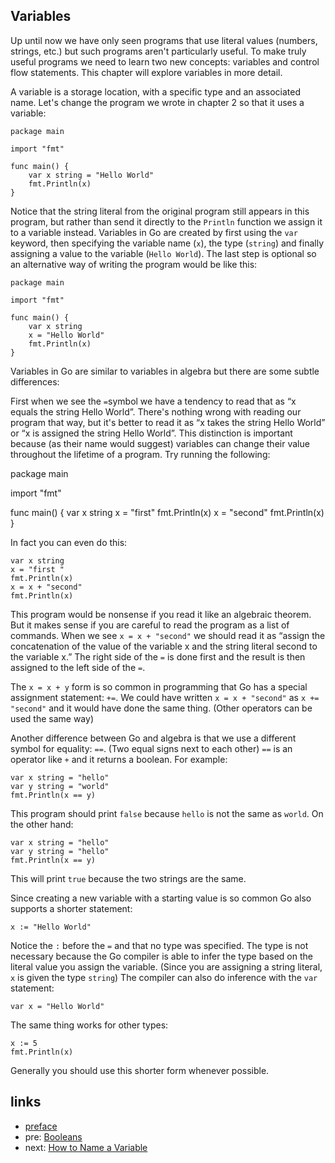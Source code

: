 ## Variables

Up until now we have only seen programs that use literal values (numbers, strings, etc.) but such programs aren't particularly useful. To make truly useful programs we need to learn two new concepts: variables and control flow statements. This chapter will explore variables in more detail.

A variable is a storage location, with a specific type and an associated name. Let's change the program we wrote in chapter 2 so that it uses a variable:

    package main

    import "fmt"

    func main() {
        var x string = "Hello World"
        fmt.Println(x)
    }

Notice that the string literal from the original program still appears in this program, but rather than send it directly to the `Println` function we assign it to a variable instead. Variables in Go are created by first using the `var` keyword, then specifying the variable name (`x`), the type (`string`) and finally assigning a value to the variable (`Hello World`). The last step is optional so an alternative way of writing the program would be like this:

    package main

    import "fmt"

    func main() {
        var x string
        x = "Hello World"
        fmt.Println(x)
    }

Variables in Go are similar to variables in algebra but there are some subtle differences:

First when we see the `=`symbol we have a tendency to read that as “x equals the string Hello World”. There's nothing wrong with reading our program that way, but it's better to read it as “x takes the string Hello World” or “x is assigned the string Hello World”. This distinction is important because (as their name would suggest) variables can change their value throughout the lifetime of a program. Try running the following:

package main

import "fmt"

func main() {
    var x string
    x = "first"
    fmt.Println(x)
    x = "second"
    fmt.Println(x)
}

In fact you can even do this:

    var x string
    x = "first "
    fmt.Println(x)
    x = x + "second"
    fmt.Println(x)

This program would be nonsense if you read it like an algebraic theorem. But it makes sense if you are careful to read the program as a list of commands. When we see `x = x + "second"` we should read it as “assign the concatenation of the value of the variable x and the string literal second to the variable x.” The right side of the `=` is done first and the result is then assigned to the left side of the `=`.

The `x = x + y` form is so common in programming that Go has a special assignment statement: `+=`. We could have written `x = x + "second"` as `x += "second"` and it would have done the same thing. (Other operators can be used the same way)

Another difference between Go and algebra is that we use a different symbol for equality: `==`. (Two equal signs next to each other) `==` is an operator like `+` and it returns a boolean. For example:

    var x string = "hello"
    var y string = "world"
    fmt.Println(x == y)

This program should print `false` because `hello` is not the same as `world`. On the other hand:

    var x string = "hello"
    var y string = "hello"
    fmt.Println(x == y)

This will print `true` because the two strings are the same.

Since creating a new variable with a starting value is so common Go also supports a shorter statement:

    x := "Hello World"

Notice the `:` before the `=` and that no type was specified. The type is not necessary because the Go compiler is able to infer the type based on the literal value you assign the variable. (Since you are assigning a string literal, `x` is given the type `string`) The compiler can also do inference with the `var` statement:

    var x = "Hello World"

The same thing works for other types:

    x := 5
    fmt.Println(x)

Generally you should use this shorter form whenever possible.

## links
   * [preface](<preface.md>)
   * pre: [Booleans](<03.3.md>)
   * next: [How to Name a Variable](<04.1.md>)